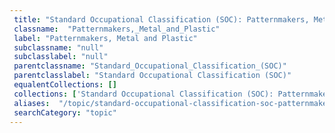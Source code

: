 ```yaml
--- 
 title: "Standard Occupational Classification (SOC): Patternmakers, Metal and Plastic" 
 classname:  "Patternmakers,_Metal_and_Plastic" 
 label: "Patternmakers, Metal and Plastic" 
 subclassname: "null" 
 subclasslabel: "null" 
 parentclassname: "Standard_Occupational_Classification_(SOC)" 
 parentclasslabel: "Standard Occupational Classification (SOC)" 
 equalentCollections: [] 
 collections: ['Standard Occupational Classification (SOC): Patternmakers, Metal and Plastic']
 aliases:  "/topic/standard-occupational-classification-soc-patternmakers-metal-and-plastic"  
 searchCategory: "topic" 
---
```

